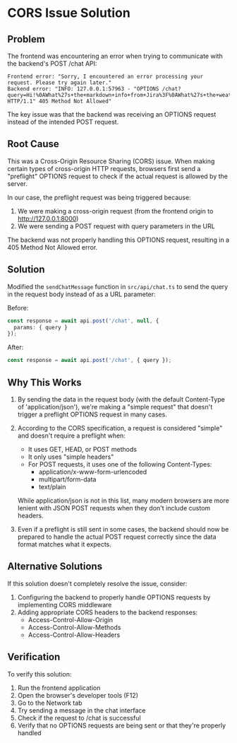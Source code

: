 # CORS Issue Solution

## Problem

The frontend was encountering an error when trying to communicate with the backend's POST /chat API:

```
Frontend error: "Sorry, I encountered an error processing your request. Please try again later."
Backend error: "INFO: 127.0.0.1:57963 - "OPTIONS /chat?query=Hi!%0AWhat%27s+the+markdown+info+from+Jira%3F%0AWhat%27s+the+weather+today%3F HTTP/1.1" 405 Method Not Allowed"
```

The key issue was that the backend was receiving an OPTIONS request instead of the intended POST request.

## Root Cause

This was a Cross-Origin Resource Sharing (CORS) issue. When making certain types of cross-origin HTTP requests, browsers first send a "preflight" OPTIONS request to check if the actual request is allowed by the server.

In our case, the preflight request was being triggered because:

1. We were making a cross-origin request (from the frontend origin to http://127.0.0.1:8000)
2. We were sending a POST request with query parameters in the URL

The backend was not properly handling this OPTIONS request, resulting in a 405 Method Not Allowed error.

## Solution

Modified the `sendChatMessage` function in `src/api/chat.ts` to send the query in the request body instead of as a URL parameter:

Before:
```typescript
const response = await api.post('/chat', null, {
  params: { query }
});
```

After:
```typescript
const response = await api.post('/chat', { query });
```

## Why This Works

1. By sending the data in the request body (with the default Content-Type of 'application/json'), we're making a "simple request" that doesn't trigger a preflight OPTIONS request in many cases.

2. According to the CORS specification, a request is considered "simple" and doesn't require a preflight when:
   - It uses GET, HEAD, or POST methods
   - It only uses "simple headers"
   - For POST requests, it uses one of the following Content-Types:
     - application/x-www-form-urlencoded
     - multipart/form-data
     - text/plain
   
   While application/json is not in this list, many modern browsers are more lenient with JSON POST requests when they don't include custom headers.

3. Even if a preflight is still sent in some cases, the backend should now be prepared to handle the actual POST request correctly since the data format matches what it expects.

## Alternative Solutions

If this solution doesn't completely resolve the issue, consider:

1. Configuring the backend to properly handle OPTIONS requests by implementing CORS middleware
2. Adding appropriate CORS headers to the backend responses:
   - Access-Control-Allow-Origin
   - Access-Control-Allow-Methods
   - Access-Control-Allow-Headers

## Verification

To verify this solution:
1. Run the frontend application
2. Open the browser's developer tools (F12)
3. Go to the Network tab
4. Try sending a message in the chat interface
5. Check if the request to /chat is successful
6. Verify that no OPTIONS requests are being sent or that they're properly handled